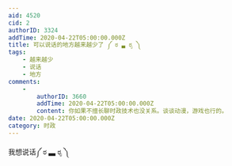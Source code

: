 ```yaml
---
aid: 4520
cid: 2
authorID: 3324
addTime: 2020-04-22T05:00:00.000Z
title: 可以说话的地方越来越少了 ༼ ಠ ▃ ಠೃ ༽
tags:
    - 越来越少
    - 说话
    - 地方
comments:
    -
        authorID: 3660
        addTime: 2020-04-22T05:00:00.000Z
        content: 你如果不擅长聊时政技术也没关系。谈谈动漫，游戏也行的。
date: 2020-04-22T05:00:00.000Z
category: 时政
---
```


我想说话༼ ಠ ▃ ಠೃ ༽
